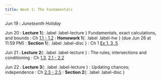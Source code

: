 ```yaml
---
title: Week 1: The Fundamentals
---
```


Jun 19
: *Juneteenth Holiday*

Jun 20
: **Lecture 1**{: .label .label-lecture } Fundamentals, exact calculations, and bounds 
    : Ch [1.1 - 1.2](http://stat88.org/textbook/content/Chapter_01/00_The_Basics.html)
: **Homework 1**{: .label .label-hw } (due Jun 26 at 11:59 PM)
: **Section 1**{: .label .label-disc } 
    : Ch 1 [Ex 1, 3, 5](http://stat88.org/textbook/content/Chapter_01/04_Exercises.html)

Jun 21
: **Lecture 2**{: .label .label-lecture } : The rules; intersections and conditioning 
    : Ch [1.3](http://stat88.org/textbook/content/Chapter_01/03_Fundamental_Rules.html), [2.1 - 2.2](http://stat88.org/textbook/content/Chapter_02/00_Intersections_and_Conditioning.html)


Jun 22
: **Lecture 3**{: .label .label-lecture } : Updating chances; independence 
    : Ch [2.3 - 2.5](http://stat88.org/textbook/content/Chapter_02/03_Bayes_Rule.html)
: **Section 2**{: .label .label-disc }
